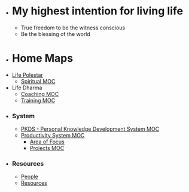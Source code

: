 - # My highest intention for living life
    - True freedom to be the witness conscious
    - Be the blessing of the world
- # Home Maps
- [Life Polestar](<Life Polestar.md>)
    - [Spiritual MOC](<Spiritual MOC.md>)
- Life Dharma
    - [Coaching MOC](<Coaching MOC.md>)
    - [Training MOC](<Training MOC.md>)
- ### System
    - [PKDS - Personal Knowledge Development System MOC](<PKDS - Personal Knowledge Development System MOC.md>)
    - [Productivity System MOC](<Productivity System MOC.md>)
        - [Area of Focus](<Area of Focus.md>)
        - [Projects MOC](<Projects MOC.md>)
- ### Resources
    - [People](<People.md>)
    - [Resources](<Resources.md>)
